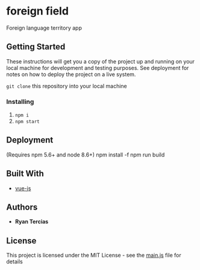 # foreign field
Foreign language territory app

## Getting Started
These instructions will get you a copy of the project up and running on your local machine for development and testing purposes. See deployment for notes on how to deploy the project on a live system.

`git clone` this repository into your local machine

### Installing
1. `npm i`
2. `npm start`

## Deployment
(Requires npm 5.6+ and node 8.6+)
npm install -f
npm run build

## Built With
* [vue-js](https://github.com/vuejs/vue)

## Authors

* **Ryan Tercias**


## License

This project is licensed under the MIT License - see the [main.js](main.js) file for details
